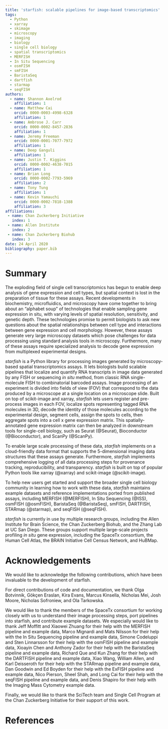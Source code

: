```yaml
---
title: 'starfish: scalable pipelines for image-based transcriptomics'
tags:
  - Python
  - xarray
  - skimage
  - microscopy
  - imaging
  - biology
  - single cell biology
  - spatial transcriptomics
  - MERFISH
  - In Situ Sequencing
  - osmFISH
  - smFISH
  - BaristaSeq
  - dartfish
  - starmap
  - seqFISH
authors:
  - name: Shannon Axelrod
    affiliation: 1
  - name: Matthew Cai
    orcid: 0000-0003-4998-6328
    affiliation: 1
  - name: Ambrose J. Carr
    orcid: 0000-0002-8457-2836
    affiliation: 1
  - name: Jeremy Freeman
    orcid: 0000-0001-7077-7972
    affiliation: 1
  - name: Deep Ganguli
    affiliation: 1
  - name: Justin T. Kiggins
    orcid: 0000-0002-4638-7015
    affiliation: 1
  - name: Brian Long
    orcid: 0000-0002-7793-5969
    affiliation: 2
  - name: Tony Tung
    affiliation: 1
  - name: Kevin Yamauchi
    orcid: 0000-0002-7818-1388
    affiliation: 3
affiliations:
 - name: Chan Zuckerberg Initiative
   index: 1
 - name: Allen Institute
   index: 2
 - name: Chan Zuckerberg Biohub
   index: 3
date: 24 April 2020
bibliography: paper.bib
---
```


# Summary

The exploding field of single cell transcriptomics has begun to enable deep analysis of gene expression and cell types, but spatial context is lost in the preparation of tissue for these assays.
Recent developments in biochemistry, microfluidics, and microscopy have come together to bring about an “alphabet soup” of technologies that enable sampling gene expression in situ, with varying levels of spatial resolution, sensitivity, and genetic depth.
These technologies promise to permit biologists to ask new questions about the spatial relationships between cell type and interactions between gene expression and cell morphology.
However, these assays generate very large microscopy datasets which pose challenges for data processing using standard analysis tools in microscopy. Furthermore, many of these assays require specialized analysis to decode gene expression from multiplexed experimental designs.

*starfish* is a Python library for processing images generated by microscopy-based spatial transcriptomics assays. It lets biologists build scalable pipelines that localize and quantify RNA transcripts in image data generated by any FISH or sequencing *in situ* method, from classic RNA single-molecule FISH to combinatorial barcoded assays. Image processing of an experiment is divided into fields of view (FOV) that correspond to the data produced by a microscope at a single location on a microscope slide. Built on top of scikit-image and xarray, *starfish* lets users register and pre-process images in each FOV, localize spots representing tagged RNA molecules in 3D, decode the identity of those molecules according to the experimental design, segment cells, assign the spots to cells, then aggregate spots into a cell x gene expression matrix. This spatially-annotated gene expression matrix can then be analyzed in downstream tools for single-cell biology, such as Seurat (@Seurat), Bioconductor (@Bioconductor), and ScanPy (@ScanPy).

To enable large scale processing of these data, *starfish* implements on a cloud-friendly data format that supports the 5-dimensional imaging data structures that these assays generate. Furthermore, *starfish* implements comprehensive logging of all data processing steps for provenance tracking, reproducibility, and transparency. *starfish* is built on top of popular Python tools like xarray (@xarray) and scikit-image (@scikit-image).

To help new users get started and support the broader single cell biology community in learning how to work with these data, *starfish* maintains example datasets and reference implementations ported from published assays, including
MERFISH (@MERFISH),
In Situ Sequencing (@ISS),
osmFISH (@osmFISH),
BaristaSeq (@BaristaSeq),
smFISH,
DARTFISH,
STARmap (@starmap),
and seqFISH (@seqFISH).

*starfish* is currently in use by multiple research groups, including the Allen Institute for Brain Science, the Chan Zuckerberg Biohub, and the Zhang Lab at UC San Diego. These groups support multiple large-scale projects profiling *in situ* gene expression, including the SpaceTx consortium, the Human Cell Atlas, the BRAIN Initiative Cell Census Network, and HuBMap.


# Acknowledgements

We would like to acknowledge the following contributions, which have been invaluable to the development of starfish.

For direct contributions of code and documentation, we thank
Olga Botvinnik,
Gökçen Eraslan,
Kira Evans,
Marcus Kinsella,
Nicholas Mei,
Josh Moore,
Nicholas Sofroniew,
and Ola Tarkowska.

We would like to thank the members of the SpaceTx consortium for working closely with us to understand their image processing steps, port pipelines into starfish, and contribute example datasets.
We especially would like to thank
Jeff Moffitt and Xiaowei Zhuang for their help with the MERFISH pipeline and example data,
Marco Mignardi and Mats Nilsson for their help with the In Situ Sequencing pipeline and example data,
Simone Codeluppi and Sten Linnarsson for their help with the osmFISH pipeline and example data,
Xioayin Chen and Anthony Zador for their help with the BaristaSeq pipeline and example data,
Richard Que and Kun Zhang for their help with the DARTFISH pipeline and example data,
Xiao Wang, William Allen, and Karl Deisseroth for their help with the STARmap pipeline and example data,
Dan Goodwin and Ed Boyden for their help with the ExFISH pipeline and example data,
Nico Pierson, Sheel Shah, and Long Cai for their help with the seqFISH pipeline and example data,
and Denis Shapiro for their help with the Imaging Mass Cytometry example data.

Finally, we would like to thank the SciTech team and Single Cell Program at the Chan Zuckerberg Initiative for their support of this work.

# References
